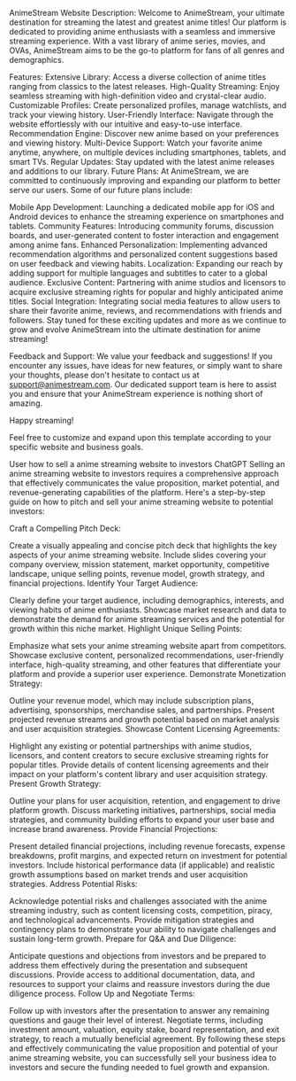 
AnimeStream Website
Description:
Welcome to AnimeStream, your ultimate destination for streaming the latest and greatest anime titles! Our platform is dedicated to providing anime enthusiasts with a seamless and immersive streaming experience. With a vast library of anime series, movies, and OVAs, AnimeStream aims to be the go-to platform for fans of all genres and demographics.

Features:
Extensive Library: Access a diverse collection of anime titles ranging from classics to the latest releases.
High-Quality Streaming: Enjoy seamless streaming with high-definition video and crystal-clear audio.
Customizable Profiles: Create personalized profiles, manage watchlists, and track your viewing history.
User-Friendly Interface: Navigate through the website effortlessly with our intuitive and easy-to-use interface.
Recommendation Engine: Discover new anime based on your preferences and viewing history.
Multi-Device Support: Watch your favorite anime anytime, anywhere, on multiple devices including smartphones, tablets, and smart TVs.
Regular Updates: Stay updated with the latest anime releases and additions to our library.
Future Plans:
At AnimeStream, we are committed to continuously improving and expanding our platform to better serve our users. Some of our future plans include:

Mobile App Development: Launching a dedicated mobile app for iOS and Android devices to enhance the streaming experience on smartphones and tablets.
Community Features: Introducing community forums, discussion boards, and user-generated content to foster interaction and engagement among anime fans.
Enhanced Personalization: Implementing advanced recommendation algorithms and personalized content suggestions based on user feedback and viewing habits.
Localization: Expanding our reach by adding support for multiple languages and subtitles to cater to a global audience.
Exclusive Content: Partnering with anime studios and licensors to acquire exclusive streaming rights for popular and highly anticipated anime titles.
Social Integration: Integrating social media features to allow users to share their favorite anime, reviews, and recommendations with friends and followers.
Stay tuned for these exciting updates and more as we continue to grow and evolve AnimeStream into the ultimate destination for anime streaming!

Feedback and Support:
We value your feedback and suggestions! If you encounter any issues, have ideas for new features, or simply want to share your thoughts, please don't hesitate to contact us at support@animestream.com. Our dedicated support team is here to assist you and ensure that your AnimeStream experience is nothing short of amazing.

Happy streaming!

Feel free to customize and expand upon this template according to your specific website and business goals.

User
how to sell a anime streaming website to investors
ChatGPT
Selling an anime streaming website to investors requires a comprehensive approach that effectively communicates the value proposition, market potential, and revenue-generating capabilities of the platform. Here's a step-by-step guide on how to pitch and sell your anime streaming website to potential investors:

Craft a Compelling Pitch Deck:

Create a visually appealing and concise pitch deck that highlights the key aspects of your anime streaming website.
Include slides covering your company overview, mission statement, market opportunity, competitive landscape, unique selling points, revenue model, growth strategy, and financial projections.
Identify Your Target Audience:

Clearly define your target audience, including demographics, interests, and viewing habits of anime enthusiasts.
Showcase market research and data to demonstrate the demand for anime streaming services and the potential for growth within this niche market.
Highlight Unique Selling Points:

Emphasize what sets your anime streaming website apart from competitors.
Showcase exclusive content, personalized recommendations, user-friendly interface, high-quality streaming, and other features that differentiate your platform and provide a superior user experience.
Demonstrate Monetization Strategy:

Outline your revenue model, which may include subscription plans, advertising, sponsorships, merchandise sales, and partnerships.
Present projected revenue streams and growth potential based on market analysis and user acquisition strategies.
Showcase Content Licensing Agreements:

Highlight any existing or potential partnerships with anime studios, licensors, and content creators to secure exclusive streaming rights for popular titles.
Provide details of content licensing agreements and their impact on your platform's content library and user acquisition strategy.
Present Growth Strategy:

Outline your plans for user acquisition, retention, and engagement to drive platform growth.
Discuss marketing initiatives, partnerships, social media strategies, and community building efforts to expand your user base and increase brand awareness.
Provide Financial Projections:

Present detailed financial projections, including revenue forecasts, expense breakdowns, profit margins, and expected return on investment for potential investors.
Include historical performance data (if applicable) and realistic growth assumptions based on market trends and user acquisition strategies.
Address Potential Risks:

Acknowledge potential risks and challenges associated with the anime streaming industry, such as content licensing costs, competition, piracy, and technological advancements.
Provide mitigation strategies and contingency plans to demonstrate your ability to navigate challenges and sustain long-term growth.
Prepare for Q&A and Due Diligence:

Anticipate questions and objections from investors and be prepared to address them effectively during the presentation and subsequent discussions.
Provide access to additional documentation, data, and resources to support your claims and reassure investors during the due diligence process.
Follow Up and Negotiate Terms:

Follow up with investors after the presentation to answer any remaining questions and gauge their level of interest.
Negotiate terms, including investment amount, valuation, equity stake, board representation, and exit strategy, to reach a mutually beneficial agreement.
By following these steps and effectively communicating the value proposition and potential of your anime streaming website, you can successfully sell your business idea to investors and secure the funding needed to fuel growth and expansion.




